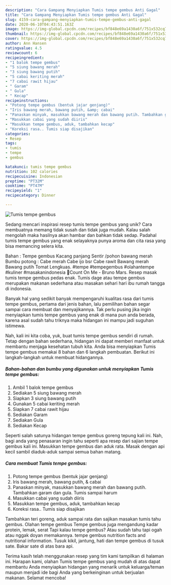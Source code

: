 ```yaml
---
description: "Cara Gampang Menyiapkan Tumis tempe gembus Anti Gagal"
title: "Cara Gampang Menyiapkan Tumis tempe gembus Anti Gagal"
slug: 4159-cara-gampang-menyiapkan-tumis-tempe-gembus-anti-gagal
date: 2020-06-10T04:43:51.163Z
image: https://img-global.cpcdn.com/recipes/bf848e69a1430a6f/751x532cq70/tumis-tempe-gembus-foto-resep-utama.jpg
thumbnail: https://img-global.cpcdn.com/recipes/bf848e69a1430a6f/751x532cq70/tumis-tempe-gembus-foto-resep-utama.jpg
cover: https://img-global.cpcdn.com/recipes/bf848e69a1430a6f/751x532cq70/tumis-tempe-gembus-foto-resep-utama.jpg
author: Ann Hansen
ratingvalue: 4.5
reviewcount: 6
recipeingredient:
- "1 balok tempe gembus"
- "5 siung bawang merah"
- "3 siung bawang putih"
- "5 cabai keriting merah"
- "7 cabai rawit hijau"
- " Garam"
- " Gula"
- " Kecap"
recipeinstructions:
- "Potong tempe gembus (bentuk jajar genjang)"
- "Iris bawang merah, bawang putih, &amp; cabai"
- "Panaskan minyak, masukkan bawang merah dan bawang putih. Tambahkan garam dan gula. Tumis sampai harum"
- "Masukkan cabai yang sudah diiris"
- "Masukkan tempe gembus, aduk, tambahkan kecap"
- "Koreksi rasa.. Tumis siap disajikan"
categories:
- Resep
tags:
- tumis
- tempe
- gembus

katakunci: tumis tempe gembus 
nutrition: 102 calories
recipecuisine: Indonesian
preptime: "PT32M"
cooktime: "PT47M"
recipeyield: "1"
recipecategory: Dinner

---
```



![Tumis tempe gembus](https://img-global.cpcdn.com/recipes/bf848e69a1430a6f/751x532cq70/tumis-tempe-gembus-foto-resep-utama.jpg)

Sedang mencari inspirasi resep tumis tempe gembus yang unik? Cara membuatnya memang tidak susah dan tidak juga mudah. Kalau salah mengolah maka hasilnya akan hambar dan bahkan tidak sedap. Padahal tumis tempe gembus yang enak selayaknya punya aroma dan cita rasa yang bisa memancing selera kita.

Bahan : Tempe gembus Kacang panjang Sentir /pohon bawang merah Bumbu potong : Cabe merah Cabe ijo bsr Cabe rawit Bawang merah Bawang putih Tomat Lengkuas. #tempe #tempegembus #olahantempe #kuliner #masakanindonesia 🎵Count On Me - Bruno Mars. Resep masak tumis tempe gembus pedas enak. Tumis dage atau tempe gembus merupakan makanan sederhana atau masakan sehari hari ibu rumah tangga di indonesia.

Banyak hal yang sedikit banyak mempengaruhi kualitas rasa dari tumis tempe gembus, pertama dari jenis bahan, lalu pemilihan bahan segar sampai cara membuat dan menyajikannya. Tak perlu pusing jika ingin menyiapkan tumis tempe gembus yang enak di mana pun anda berada, karena asal sudah tahu triknya maka hidangan ini mampu jadi suguhan istimewa.


Nah, kali ini kita coba, yuk, buat tumis tempe gembus sendiri di rumah. Tetap dengan bahan sederhana, hidangan ini dapat memberi manfaat untuk membantu menjaga kesehatan tubuh kita. Anda bisa menyiapkan Tumis tempe gembus memakai 8 bahan dan 6 langkah pembuatan. Berikut ini langkah-langkah untuk membuat hidangannya.

<!--inarticleads1-->

##### Bahan-bahan dan bumbu yang digunakan untuk menyiapkan Tumis tempe gembus:

1. Ambil 1 balok tempe gembus
1. Sediakan 5 siung bawang merah
1. Siapkan 3 siung bawang putih
1. Gunakan 5 cabai keriting merah
1. Siapkan 7 cabai rawit hijau
1. Sediakan  Garam
1. Sediakan  Gula
1. Sediakan  Kecap


Seperti salah satunya hidangan tempe gembus goreng tepung kali ini. Nah, bagi anda yang penasaran ingin tahu seperti apa resep dari sajian tempe gembus kali ini. Masukkan tempe gembus dan aduk rata. Masak dengan api kecil sambil diaduk-aduk sampai semua bahan matang. 

<!--inarticleads2-->

##### Cara membuat Tumis tempe gembus:

1. Potong tempe gembus (bentuk jajar genjang)
1. Iris bawang merah, bawang putih, &amp; cabai
1. Panaskan minyak, masukkan bawang merah dan bawang putih. Tambahkan garam dan gula. Tumis sampai harum
1. Masukkan cabai yang sudah diiris
1. Masukkan tempe gembus, aduk, tambahkan kecap
1. Koreksi rasa.. Tumis siap disajikan


Tambahkan teri goreng, aduk sampai rata dan sajikan masakan tumis tahu gembus. Olahan tempe gembus Tempe gembus juga mengandung kadar protein, lemak, serat Tapi kalau tempe gembus? Atau sudah tahu tapi ogah atau nggak doyan memakannya. tempe gembus nutrition facts and nutritional information. Tusuk kikil, jantung, hati dan tempe gembus di tusuk sate. Bakar sate di atas bara api. 

Terima kasih telah menggunakan resep yang tim kami tampilkan di halaman ini. Harapan kami, olahan Tumis tempe gembus yang mudah di atas dapat membantu Anda menyiapkan hidangan yang menarik untuk keluarga/teman maupun menjadi ide bagi Anda yang berkeinginan untuk berjualan makanan. Selamat mencoba!
